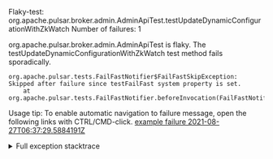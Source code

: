         
Flaky-test: org.apache.pulsar.broker.admin.AdminApiTest.testUpdateDynamicConfigurationWithZkWatch
Number of failures: 1

org.apache.pulsar.broker.admin.AdminApiTest is flaky. The testUpdateDynamicConfigurationWithZkWatch test method fails sporadically.

```
org.apache.pulsar.tests.FailFastNotifier$FailFastSkipException: Skipped after failure since testFailFast system property is set.
	at org.apache.pulsar.tests.FailFastNotifier.beforeInvocation(FailFastNotifier.java:88)

```

Usage tip: To enable automatic navigation to failure message, open the following links with CTRL/CMD-click.
[example failure 2021-08-27T06:37:29.5884191Z](https://github.com/apache/pulsar/runs/3440411059?check_suite_focus=true#step:9:1713)


<details>
<summary>Full exception stacktrace</summary>
<code><pre>
org.apache.pulsar.tests.FailFastNotifier$FailFastSkipException: Skipped after failure since testFailFast system property is set.
	at org.apache.pulsar.tests.FailFastNotifier.beforeInvocation(FailFastNotifier.java:88)

</pre></code>
</details>

